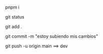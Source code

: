 pnpm i

git status

git add .

git commit -m "estoy subiendo mis cambios"

git push -u origin main  ==> dev